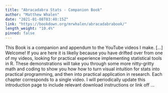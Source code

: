 ```yaml
---
title: "Abracadabra Stats - Companion Book"
author: "Matthew Whalen"
date: "2021-01-08T03:40:15Z"
link: "https://bookdown.org/mrwhalen/abracadabrabook/"
length_weight: "10.4%"
pinned: false
---
```


This Book is a companion and appendum to the YouTube videos I make. [...] Welcome! If you are here it is likeliy because you have drifted over from one of my videos, looking for practical experience implementing statistical tools in R. These demonstrations will take you through some more nitty-gritty math and coding to show you how how to turn visual intuition for stats into practical programming, and then into practical application in research. Each chapter corresponds to a single video. I will periodically update this introduction page to include relevant download instructions or link off ...
